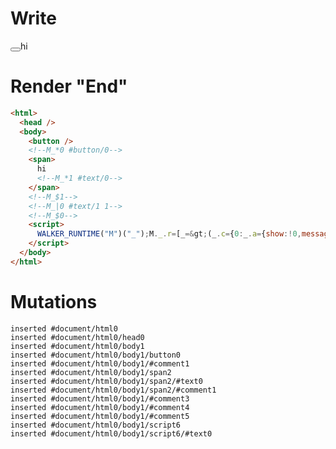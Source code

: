 # Write
  <button></button><!--M_*0 #button/0--><span>hi<!--M_*1 #text/0--></span><!--M_$1--><!--M_|0 #text/1 1--><!--M_$0--><script>WALKER_RUNTIME("M")("_");M._.r=[_=>(_.c={0:_.a={show:!0,message:"hi","#text/1(":_._["__tests__/template.marko_1_renderer"],"#text/1!":_.b={}},1:_.b},_.b._=_.a,_.c),0,"__tests__/template.marko_0_show",0];M._.w()</script>


# Render "End"
```html
<html>
  <head />
  <body>
    <button />
    <!--M_*0 #button/0-->
    <span>
      hi
      <!--M_*1 #text/0-->
    </span>
    <!--M_$1-->
    <!--M_|0 #text/1 1-->
    <!--M_$0-->
    <script>
      WALKER_RUNTIME("M")("_");M._.r=[_=&gt;(_.c={0:_.a={show:!0,message:"hi","#text/1(":_._["__tests__/template.marko_1_renderer"],"#text/1!":_.b={}},1:_.b},_.b._=_.a,_.c),0,"__tests__/template.marko_0_show",0];M._.w()
    </script>
  </body>
</html>
```

# Mutations
```
inserted #document/html0
inserted #document/html0/head0
inserted #document/html0/body1
inserted #document/html0/body1/button0
inserted #document/html0/body1/#comment1
inserted #document/html0/body1/span2
inserted #document/html0/body1/span2/#text0
inserted #document/html0/body1/span2/#comment1
inserted #document/html0/body1/#comment3
inserted #document/html0/body1/#comment4
inserted #document/html0/body1/#comment5
inserted #document/html0/body1/script6
inserted #document/html0/body1/script6/#text0
```